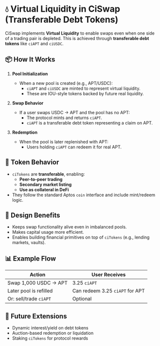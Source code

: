 # 💧 Virtual Liquidity in CiSwap (Transferable Debt Tokens)

CiSwap implements **Virtual Liquidity** to enable swaps even when one side of a trading pair is depleted. This is achieved through **transferable debt tokens** like `ciAPT` and `ciUSDC`.

## 📦 How It Works

1. **Pool Initialization**
   - When a new pool is created (e.g., APT/USDC):
     - `ciAPT` and `ciUSDC` are minted to represent virtual liquidity.
     - These are IOU-style tokens backed by future real liquidity.

2. **Swap Behavior**
   - If a user swaps USDC → APT and the pool has no APT:
     - The protocol mints and returns `ciAPT`.
     - `ciAPT` is a transferable debt token representing a claim on APT.

3. **Redemption**
   - When the pool is later replenished with APT:
     - Users holding `ciAPT` can redeem it for real APT.

## 🔄 Token Behavior

- `ciTokens` are **transferable**, enabling:
  - **Peer-to-peer trading**
  - **Secondary market listing**
  - **Use as collateral in DeFi**
- They follow the standard Aptos `coin` interface and include mint/redeem logic.

## 🧠 Design Benefits

- Keeps swap functionality alive even in imbalanced pools.
- Makes capital usage more efficient.
- Enables building financial primitives on top of `ciTokens` (e.g., lending markets, vaults).

## 📊 Example Flow

| Action                    | User Receives |
|---------------------------|---------------|
| Swap 1,000 USDC → APT     | 3.25 `ciAPT`  |
| Later pool is refilled    | Can redeem 3.25 `ciAPT` for APT |
| Or: sell/trade `ciAPT`    | Optional      |

## 🚀 Future Extensions

- Dynamic interest/yield on debt tokens
- Auction-based redemption or liquidation
- Staking `ciTokens` for protocol rewards
